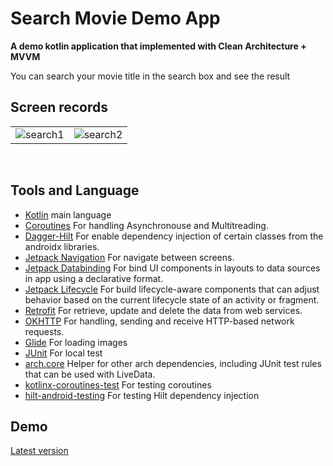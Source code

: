 # Search Movie Demo App

**A demo kotlin application that implemented with Clean Architecture + MVVM**

You can search your movie title in the search box and see the result 

## Screen records
| | |
|:-------------------------:|:-------------------------:|
![search1](https://user-images.githubusercontent.com/73734233/234185149-9611e579-608f-4956-9349-8a80e37bccc8.png)|![search2](https://user-images.githubusercontent.com/73734233/234185226-ad8ba495-fa65-4c3d-af38-d94eac03b433.png)|
<br />

## Tools and Language
- [Kotlin](https://kotlinlang.org/) main language
- [Coroutines](https://kotlinlang.org/docs/coroutines-overview.html) For handling Asynchronouse and Multitreading.
- [Dagger-Hilt](https://developer.android.com/training/dependency-injection/hilt-android) For enable dependency injection of certain classes from the androidx libraries.
- [Jetpack Navigation](https://developer.android.com/guide/navigation) For navigate between screens.
- [Jetpack Databinding](https://developer.android.com/jetpack/androidx/releases/databinding) For bind UI components in layouts to data sources in app using a declarative format.
- [Jetpack Lifecycle](https://developer.android.com/jetpack/androidx/releases/lifecycle) For build lifecycle-aware components that can adjust behavior based on the current lifecycle state of an activity or fragment.
- [Retrofit](https://square.github.io/retrofit/) For retrieve, update and delete the data from web services.
- [OKHTTP](https://square.github.io/okhttp/) For handling, sending and receive HTTP-based network requests.
- [Glide](https://github.com/bumptech/glide) For loading images
- [JUnit](https://developer.android.com/training/testing/local-tests) For local test
- [arch.core](https://developer.android.com/jetpack/androidx/releases/arch-core) Helper for other arch dependencies, including JUnit test rules that can be used with LiveData.
- [kotlinx-coroutines-test](https://developer.android.com/kotlin/coroutines/test) For testing coroutines
- [hilt-android-testing](https://developer.android.com/training/dependency-injection/hilt-testing) For testing Hilt dependency injection


## Demo
[Latest version](https://drive.google.com/file/d/15UJERidDyByGP0ztlnE38Ono6zWUnlkA/view?usp=share_link)
